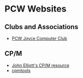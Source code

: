 # PCW Websites

## Clubs and Associations

* [PCW Joyce Computer Club](http://www.fvempel.nl/)



## CP/M

* [John Elliott's CP/M resource](http://www.seasip.demon.co.uk/Cpm/)
* [cpmtools](http://www.moria.de/~michael/cpmtools/)